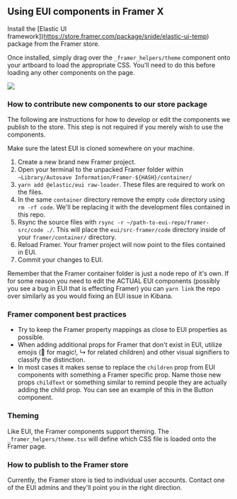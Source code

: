 ## Using EUI components in Framer X

Install the [Elastic UI framework])https://store.framer.com/package/snide/elastic-ui-temp) package from the Framer store.

Once installed, simply drag over the `_framer_helpers/theme` component onto your artboard to load the appropriate CSS. You'll need to do this before loading any other components on the page.

![](https://d3vv6lp55qjaqc.cloudfront.net/items/1J012y3Z0t2K251U1R0u/Screen%20Recording%202018-10-30%20at%2003.22%20PM.gif?X-CloudApp-Visitor-Id=59773)

### How to contribute new components to our store package

The following are instructions for how to develop or edit the components we publish to the store. This step is not required if you merely wish to use the components.

Make sure the latest EUI is cloned somewhere on your machine.

1. Create a new brand new Framer project.
2. Open your terminal to the unpacked Framer folder within `~Library/Autosave Information/Framer-${HASH}/container/`
3. `yarn add @elastic/eui raw-loader`. These files are required to work on the files.
4. In the same `container` directory remove the empty `code` directory using `rm -rf code`. We'll be replacing it with the development files contained in this repo.
5. Rsync the source files with `rsync -r ~/path-to-eui-repo/framer-src/code ./`. This will place the `eui/src-framer/code` directory inside of your `framer/container/` directory.
6. Reload Framer. Your framer project will now point to the files contained in EUI.
7. Commit your changes to EUI.

Remember that the Framer container folder is just a node repo of it's own. If for some reason you need to edit the ACTUAL EUI components (possibly you see a bug in EUI that is effecting Framer) you can `yarn link` the repo over similarly as you would fixing an EUI issue in Kibana.

### Framer component best practices

* Try to keep the Framer property mappings as close to EUI properties as possible.
* When adding additional props for Framer that don't exist in EUI, utilize emojis (🧙 for magic!, ↳ for related children) and other visual signifiers to classify the distinction.
* In most cases it makes sense to replace the `children` prop from EUI components with something a Framer specific prop. Name those new props `childText` or something similar to remind people they are actually adding the child prop. You can see an example of this in the Button component.

### Theming

Like EUI, the Framer components support theming. The `_framer_helpers/theme.tsx` will define which CSS file is loaded onto the Framer page.

### How to publish to the Framer store

Currently, the Framer store is tied to individual user accounts. Contact one of the EUI admins and they'll point you in the right direction.